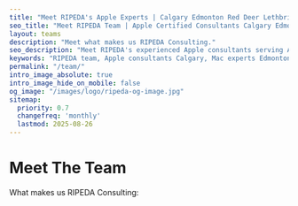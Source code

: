```yaml
---
title: "Meet RIPEDA's Apple Experts | Calgary Edmonton Red Deer Lethbridge Apple Consultants"
seo_title: "Meet RIPEDA Team | Apple Certified Consultants Calgary Edmonton Red Deer Lethbridge Alberta"
layout: teams
description: "Meet what makes us RIPEDA Consulting."
seo_description: "Meet RIPEDA's experienced Apple consultants serving Alberta businesses. Our Apple Certified team provides expert Mac support and device management across Calgary, Edmonton, Red Deer, Lethbridge."
keywords: "RIPEDA team, Apple consultants Calgary, Mac experts Edmonton, Apple certified consultants Alberta, meet Apple specialists Red Deer"
permalink: "/team/"
intro_image_absolute: true
intro_image_hide_on_mobile: false
og_image: "/images/logo/ripeda-og-image.jpg"
sitemap:
  priority: 0.7
  changefreq: 'monthly'
  lastmod: 2025-08-26
---
```


# Meet The Team

What makes us RIPEDA Consulting: